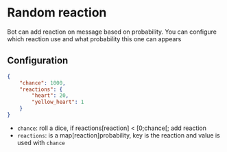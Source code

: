 # Random reaction

Bot can add reaction on message based on probability. You can configure which reaction use and what probability this one can appears

## Configuration
```json
{
    "chance": 1000,
    "reactions": {
        "heart": 20,
        "yellow_heart": 1
    }
}
```

* `chance`: roll a dice, if reactions\[reaction\] < [0;chance[; add reaction
* `reactions`: is a map\[reaction\]probability, key is the reaction and value is used with `chance` 
